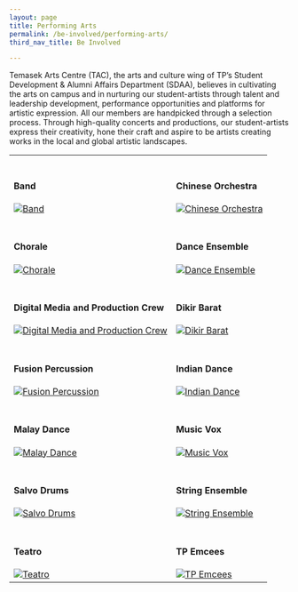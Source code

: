 ```yaml
---
layout: page
title: Performing Arts
permalink: /be-involved/performing-arts/
third_nav_title: Be Involved

---
```


Temasek Arts Centre (TAC), the arts and culture wing of TP’s Student Development & Alumni Affairs Department (SDAA), believes in cultivating the arts on campus and in nurturing our student-artists through talent and leadership development, performance opportunities and platforms for artistic expression. All our members are handpicked through a selection process. Through high-quality concerts and productions, our student-artists express their creativity, hone their craft and aspire to be artists creating works in the local and global artistic landscapes.

<div>
    <table>
        <tr>
            <td style="max-width:49%; vertical-align:bottom; border:none"><br><h4>Band</h4>
                <a href="{{site.baseurl}}/performing_arts/band/">
                    <image src="{{site.baseurl}}/images/CCA_band.jpg" style="display:block;margin-left:auto;margin-right:auto;" alt="Band">
                    </image>
                </a>
            </td>
            <td style="max-width:49%; vertical-align:bottom; border:none"><br><h4>Chinese Orchestra</h4>
                <a href="{{site.baseurl}}/performing_arts/chinese_orchestra/">
                    <image src="{{site.baseurl}}/images/CCA_chinese_orchestra.jpg" style="display:block;margin-left:auto;margin-right:auto;" alt="Chinese Orchestra">
                    </image>
                </a>
            </td>
        </tr>
        <tr>
            <td style="max-width:49%; vertical-align:bottom; border:none"><br><h4>Chorale</h4>
                <a href="{{site.baseurl}}/performing_arts/chorale/">
                    <image src="{{site.baseurl}}/images/CCA_chorale.jpg" style="display:block;margin-left:auto;margin-right:auto;" alt="Chorale">
                    </image>
                </a>
            </td>
            <td style="max-width:49%; vertical-align:bottom; border:none"><br><h4>Dance Ensemble</h4>
                <a href="{{site.baseurl}}/performing_arts/dance_ensemble/">
                    <image src="{{site.baseurl}}/images/CCA_dance_ensemble.jpg" style="display:block;margin-left:auto;margin-right:auto;" alt="Dance Ensemble">
                    </image>
                </a>
            </td>
        </tr>
        <tr>
            <td style="max-width:49%; vertical-align:bottom; border:none"><br><h4>Digital Media and Production Crew</h4>
                <a href="{{site.baseurl}}/performing_arts/digital_media/">
                    <image src="{{site.baseurl}}/images/CCA_digital_media.jpg" style="display:block;margin-left:auto;margin-right:auto;" alt="Digital Media and Production Crew">
                    </image>
                </a>
            </td>
            <td style="max-width:49%; vertical-align:bottom; border:none"><br><h4>Dikir Barat</h4>
                <a href="{{site.baseurl}}/performing_arts/dikir_barat/">
                    <image src="{{site.baseurl}}/images/CCA_dikir_barat.jpg" style="display:block;margin-left:auto;margin-right:auto;" alt="Dikir Barat">
                    </image>
                </a>
            </td>
        </tr>
        <tr>
            <td style="max-width:49%; vertical-align:bottom; border:none"><br><h4>Fusion Percussion</h4>
                <a href="{{site.baseurl}}/performing_arts/fusion_percussion/">
                    <image src="{{site.baseurl}}/images/CCA_fusion_percussion.jpg" style="display:block;margin-left:auto;margin-right:auto;" alt="Fusion Percussion">
                    </image>
                </a>
            </td>
            <td style="max-width:49%; vertical-align:bottom; border:none"><br><h4>Indian Dance</h4>
                <a href="{{site.baseurl}}/performing_arts/indian_dance/">
                    <image src="{{site.baseurl}}/images/CCA_indian_dance.jpg" style="display:block;margin-left:auto;margin-right:auto;" alt="Indian Dance">
                    </image>
                </a>
            </td>
        </tr>
        <tr>
            <td style="max-width:49%; vertical-align:bottom; border:none"><br><h4>Malay Dance</h4>
                <a href="{{site.baseurl}}/performing_arts/malay_dance/">
                    <image src="{{site.baseurl}}/images/CCA_malay_dance.jpg" style="display:block;margin-left:auto;margin-right:auto;" alt="Malay Dance">
                    </image>
                </a>
            </td>
            <td style="max-width:49%; vertical-align:bottom; border:none"><br><h4>Music Vox</h4>
                <a href="{{site.baseurl}}/performing_arts/music_vox/">
                    <image src="{{site.baseurl}}/images/CCA_music_vox.jpg" style="display:block;margin-left:auto;margin-right:auto;" alt="Music Vox">
                    </image>
                </a>
            </td>
        </tr>
        <tr>
            <td style="max-width:49%; vertical-align:bottom; border:none"><br><h4>Salvo Drums</h4>
                <a href="{{site.baseurl}}/performing_arts/salvo_drums/">
                    <image src="{{site.baseurl}}/images/CCA_salvo_drums.jpg" style="display:block;margin-left:auto;margin-right:auto;" alt="Salvo Drums">
                    </image>
                </a>
            </td>
            <td style="max-width:49%; vertical-align:bottom; border:none"><br><h4>String Ensemble</h4>
                <a href="{{site.baseurl}}/performing_arts/string_ensemble/">
                    <image src="{{site.baseurl}}/images/CCA_string_ensemble.jpg" style="display:block;margin-left:auto;margin-right:auto;" alt="String Ensemble">
                    </image>
                </a>
            </td>
        </tr>
        <tr>
            <td style="max-width:49%; vertical-align:bottom; border:none"><br><h4>Teatro</h4>
                <a href="{{site.baseurl}}/performing_arts/teatro/">
                    <image src="{{site.baseurl}}/images/CCA_teatro.jpg" style="display:block;margin-left:auto;margin-right:auto;" alt="Teatro">
                    </image>
                </a>
            </td>
            <td style="max-width:49%; vertical-align:bottom; border:none"><br><h4>TP Emcees</h4>
                <a href="{{site.baseurl}}/performing_arts/tp_emcees/">
                    <image src="{{site.baseurl}}/images/CCA_tp_emcees.jpg" style="display:block;margin-left:auto;margin-right:auto;" alt="TP Emcees">
                    </image>
                </a>
            </td>
        </tr>
    </table>
</div>
